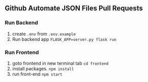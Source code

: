 ## Github Automate JSON Files Pull Requests


### Run Backend

1. create `.env` from `.env.example`
2. Run backend app `FLASK_APP=server.py flask run`

### Run Frontend

1. goto frontend in new terminal tab `cd frontend`
2. install packages. `npm install`
3. run front-end `npm start`
